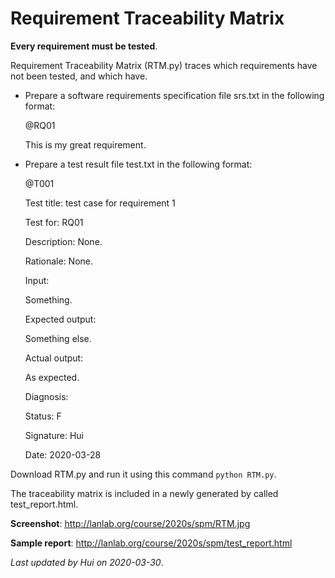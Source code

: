# Requirement Traceability Matrix

**Every requirement must be tested**.

Requirement Traceability Matrix (RTM.py) traces which requirements have not been tested, and which have.


- Prepare a software requirements specification file srs.txt in the following format:

    @RQ01

    This is my great requirement.



- Prepare a test result file test.txt in the following format:


    @T001
    
    Test title: test case for requirement 1
    
    Test for: RQ01
    
    Description: None.
    
    Rationale: None.
    
    Input:
    
    Something.
    
    Expected output:
    
    Something else.
    
    Actual output:
    
    As expected.
    
    Diagnosis:
    
    Status: F
    
    Signature: Hui
    
    Date: 2020-03-28
    


Download RTM.py and run it using this command `python RTM.py`.

The traceability matrix is included in a newly generated by called test_report.html.

**Screenshot**: http://lanlab.org/course/2020s/spm/RTM.jpg

**Sample report**: http://lanlab.org/course/2020s/spm/test_report.html


*Last updated by Hui on 2020-03-30*.
